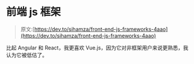 # 前端 js 框架

> 原文:[https://dev.to/sihamza/front-end-js-frameworks-4aao](https://dev.to/sihamza/front-end-js-frameworks-4aao)

比起 Angular 和 React，我更喜欢 Vue.js，因为它对非框架用户来说更熟悉，我认为它被低估了。